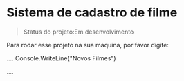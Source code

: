 <h1>Sistema de cadastro de filme </h1>

>Status do projeto:Em desenvolvimento 

Para rodar esse projeto na sua maquina, por favor digite:

.... 
Console.WriteLine("Novos Filmes")

....
